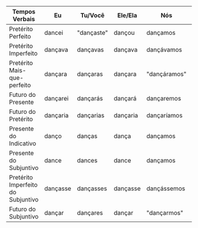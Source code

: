 
| Tempos Verbais                     | Eu       | Tu/Você    | Ele/Ela  | Nós          | Vós/Vocês    | Eles/Elas |
| ---------------------------------- | -------- | ---------- | -------- | ------------ | ------------ | --------- |
| Pretérito Perfeito                 | dancei   | "dançaste" | dançou   | dançamos     | "dançastes"  | dançaram  |
| Pretérito Imperfeito               | dançava  | dançavas   | dançava  | dançávamos   | "dançáveis"  | dançavam  |
| Pretérito Mais-que-perfeito        | dançara  | dançaras   | dançara  | "dançáramos" | "dançáreis"  | dançaram  |
| Futuro do Presente                 | dançarei | dançarás   | dançará  | dançaremos   | "dançareis"  | dançarão  |
| Futuro do Pretérito                | dançaria | dançarias  | dançaria | dançaríamos  | "dançaríeis" | dançariam |
| Presente do Indicativo             | danço    | danças     | dança    | dançamos     | dançais      | dançam    |
| Presente do Subjuntivo             | dance    | dances     | dance    | dançamos     | "danceis"    | dancem    |
| Pretérito Imperfeito do Subjuntivo | dançasse | dançasses  | dançasse | dançássemos  | dançásseis   | dançassem |
| Futuro do Subjuntivo               | dançar   | dançares   | dançar   | "dançarmos"  | "dançardes"  | dançarem  |

